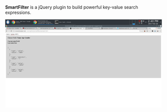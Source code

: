 **SmartFilter** is a jQuery plugin to build powerful key-value search expressions.

![smart filter screenshot](images/screenshot1.png "smart filter screenshot")
